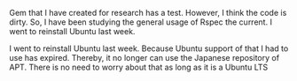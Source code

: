 Gem that I have created for research has a test.
However, I think the code is dirty.
So, I have been studying the general usage of Rspec the current.
I went to reinstall Ubuntu last week.

I went to reinstall Ubuntu last week.
Because Ubuntu support of that I had to use has expired.
Thereby, it no longer can use the Japanese repository of APT.
There is no need to worry about that as long as it is a Ubuntu LTS

